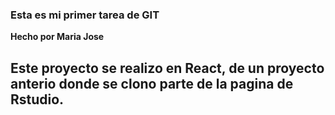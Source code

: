 ### Esta es mi primer tarea de GIT

**Hecho por Maria Jose**

## Este proyecto se realizo en React, de un proyecto anterio donde se clono parte de la pagina de Rstudio.
 
